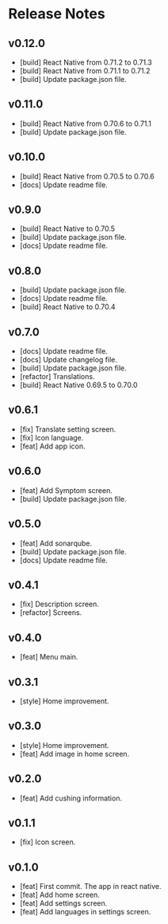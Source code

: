 # Release Notes

## v0.12.0

- [build] React Native from 0.71.2 to 0.71.3
- [build] React Native from 0.71.1 to 0.71.2
- [build] Update package.json file.

## v0.11.0

- [build] React Native from 0.70.6 to 0.71.1
- [build] Update package.json file.

## v0.10.0

- [build] React Native from 0.70.5 to 0.70.6
- [docs] Update readme file.

## v0.9.0

- [build] React Native to 0.70.5
- [build] Update package.json file.
- [docs] Update readme file.

## v0.8.0

- [build] Update package.json file.
- [docs] Update readme file.
- [build] React Native to 0.70.4

## v0.7.0

- [docs] Update readme file.
- [docs] Update changelog file.
- [build] Update package.json file.
- [refactor] Translations.
- [build] React Native 0.69.5 to 0.70.0

## v0.6.1

- [fix] Translate setting screen.
- [fix] Icon language.
- [feat] Add app icon.

## v0.6.0

- [feat] Add Symptom screen.
- [build] Update package.json file.

## v0.5.0

- [feat] Add sonarqube.
- [build] Update package.json file.
- [docs] Update readme file.

## v0.4.1

- [fix] Description screen.
- [refactor] Screens.

## v0.4.0

- [feat] Menu main.

## v0.3.1

- [style] Home improvement.

## v0.3.0

- [style] Home improvement.
- [feat] Add image in home screen.

## v0.2.0

- [feat] Add cushing information.

## v0.1.1

- [fix] Icon screen.

## v0.1.0

- [feat] First commit. The app in react native.
- [feat] Add home screen.
- [feat] Add settings screen.
- [feat] Add languages in settings screen.